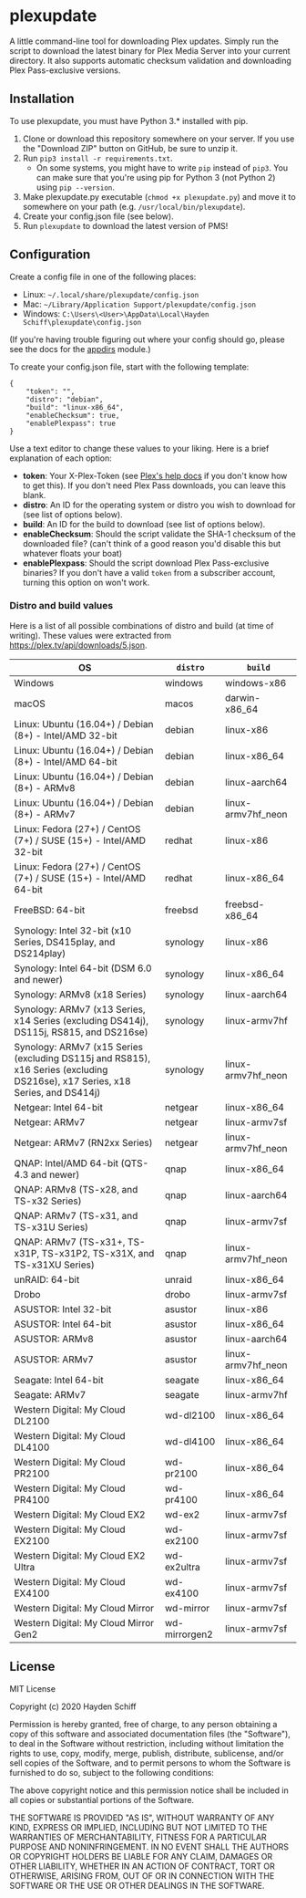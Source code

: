 # plexupdate
A little command-line tool for downloading Plex updates. Simply run the script to download the latest binary for Plex Media Server into your current directory. It also supports automatic checksum validation and downloading Plex Pass-exclusive versions.

## Installation
To use plexupdate, you must have Python 3.* installed with pip.

1. Clone or download this repository somewhere on your server. If you use the "Download ZIP" button on GitHub, be sure to unzip it.
1. Run `pip3 install -r requirements.txt`.
    * On some systems, you might have to write `pip` instead of `pip3`. You can make sure that you're using pip for Python 3 (not Python 2) using `pip --version`.
1. Make plexupdate.py executable (`chmod +x plexupdate.py`) and move it to somewhere on your path (e.g. `/usr/local/bin/plexupdate`).
1. Create your config.json file (see below).
1. Run `plexupdate` to download the latest version of PMS!

## Configuration
Create a config file in one of the following places:
* Linux: `~/.local/share/plexupdate/config.json`
* Mac: `~/Library/Application Support/plexupdate/config.json`
* Windows: `C:\Users\<User>\AppData\Local\Hayden Schiff\plexupdate\config.json`

(If you're having trouble figuring out where your config should go, please see the docs for the [appdirs](https://pypi.org/project/appdirs/) module.)

To create your config.json file, start with the following template:
```
{
    "token": "",
    "distro": "debian",
    "build": "linux-x86_64",
    "enableChecksum": true,
    "enablePlexpass": true
}
```
Use a text editor to change these values to your liking. Here is a brief explanation of each option:
* __token__: Your X-Plex-Token (see [Plex's help docs](https://support.plex.tv/articles/204059436-finding-an-authentication-token-x-plex-token/) if you don't know how to get this). If you don't need Plex Pass downloads, you can leave this blank.
* __distro__: An ID for the operating system or distro you wish to download for (see list of options below).
* __build__: An ID for the build to download (see list of options below).
* __enableChecksum__: Should the script validate the SHA-1 checksum of the downloaded file? (can't think of a good reason you'd disable this but whatever floats your boat)
* __enablePlexpass__: Should the script download Plex Pass-exclusive binaries? If you don't have a valid `token` from a subscriber account, turning this option on won't work.

### Distro and build values
Here is a list of all possible combinations of distro and build (at time of writing). These values were extracted from <https://plex.tv/api/downloads/5.json>.

| OS | `distro` | `build` |
|---|---|---|
| Windows | windows | windows-x86 |
| macOS | macos | darwin-x86_64 |
| Linux: Ubuntu (16.04+) / Debian (8+) - Intel/AMD 32-bit | debian | linux-x86 |
| Linux: Ubuntu (16.04+) / Debian (8+) - Intel/AMD 64-bit | debian | linux-x86_64 |
| Linux: Ubuntu (16.04+) / Debian (8+) - ARMv8 | debian | linux-aarch64 |
| Linux: Ubuntu (16.04+) / Debian (8+) - ARMv7 | debian | linux-armv7hf_neon |
| Linux: Fedora (27+) / CentOS (7+) / SUSE (15+) - Intel/AMD 32-bit | redhat | linux-x86 |
| Linux: Fedora (27+) / CentOS (7+) / SUSE (15+) - Intel/AMD 64-bit | redhat | linux-x86_64 |
| FreeBSD: 64-bit | freebsd | freebsd-x86_64 |
| Synology: Intel 32-bit (x10 Series, DS415play, and DS214play) | synology | linux-x86 |
| Synology: Intel 64-bit (DSM 6.0 and newer) | synology | linux-x86_64 |
| Synology: ARMv8 (x18 Series) | synology | linux-aarch64 |
| Synology: ARMv7 (x13 Series, x14 Series (excluding DS414j), DS115j, RS815, and DS216se) | synology | linux-armv7hf |
| Synology: ARMv7 (x15 Series (excluding DS115j and RS815), x16 Series (excluding DS216se), x17 Series, x18 Series, and DS414j) | synology | linux-armv7hf_neon |
| Netgear: Intel 64-bit | netgear | linux-x86_64 |
| Netgear: ARMv7 | netgear | linux-armv7sf |
| Netgear: ARMv7 (RN2xx Series) | netgear | linux-armv7hf_neon |
| QNAP: Intel/AMD 64-bit (QTS-4.3 and newer) | qnap | linux-x86_64 |
| QNAP: ARMv8 (TS-x28, and TS-x32 Series) | qnap | linux-aarch64 |
| QNAP: ARMv7 (TS-x31, and TS-x31U Series) | qnap | linux-armv7sf |
| QNAP: ARMv7 (TS-x31+, TS-x31P, TS-x31P2, TS-x31X, and TS-x31XU Series) | qnap | linux-armv7hf_neon |
| unRAID: 64-bit | unraid | linux-x86_64 |
| Drobo | drobo | linux-armv7sf |
| ASUSTOR: Intel 32-bit | asustor | linux-x86 |
| ASUSTOR: Intel 64-bit | asustor | linux-x86_64 |
| ASUSTOR: ARMv8 | asustor | linux-aarch64 |
| ASUSTOR: ARMv7 | asustor | linux-armv7hf_neon |
| Seagate: Intel 64-bit | seagate | linux-x86_64 |
| Seagate: ARMv7 | seagate | linux-armv7hf |
| Western Digital: My Cloud DL2100 | wd-dl2100 | linux-x86_64 |
| Western Digital: My Cloud DL4100 | wd-dl4100 | linux-x86_64 |
| Western Digital: My Cloud PR2100 | wd-pr2100 | linux-x86_64 |
| Western Digital: My Cloud PR4100 | wd-pr4100 | linux-x86_64 |
| Western Digital: My Cloud EX2 | wd-ex2 | linux-armv7sf |
| Western Digital: My Cloud EX2100 | wd-ex2100 | linux-armv7sf |
| Western Digital: My Cloud EX2 Ultra | wd-ex2ultra | linux-armv7sf |
| Western Digital: My Cloud EX4100 | wd-ex4100 | linux-armv7sf |
| Western Digital: My Cloud Mirror | wd-mirror | linux-armv7sf |
| Western Digital: My Cloud Mirror Gen2 | wd-mirrorgen2 | linux-armv7sf |

## License
MIT License

Copyright (c) 2020 Hayden Schiff

Permission is hereby granted, free of charge, to any person obtaining a copy
of this software and associated documentation files (the "Software"), to deal
in the Software without restriction, including without limitation the rights
to use, copy, modify, merge, publish, distribute, sublicense, and/or sell
copies of the Software, and to permit persons to whom the Software is
furnished to do so, subject to the following conditions:

The above copyright notice and this permission notice shall be included in all
copies or substantial portions of the Software.

THE SOFTWARE IS PROVIDED "AS IS", WITHOUT WARRANTY OF ANY KIND, EXPRESS OR
IMPLIED, INCLUDING BUT NOT LIMITED TO THE WARRANTIES OF MERCHANTABILITY,
FITNESS FOR A PARTICULAR PURPOSE AND NONINFRINGEMENT. IN NO EVENT SHALL THE
AUTHORS OR COPYRIGHT HOLDERS BE LIABLE FOR ANY CLAIM, DAMAGES OR OTHER
LIABILITY, WHETHER IN AN ACTION OF CONTRACT, TORT OR OTHERWISE, ARISING FROM,
OUT OF OR IN CONNECTION WITH THE SOFTWARE OR THE USE OR OTHER DEALINGS IN THE
SOFTWARE.
